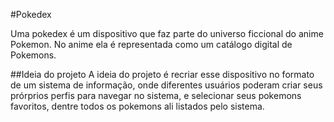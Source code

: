 #Pokedex

Uma pokedex é um dispositivo que faz parte do universo ficcional do anime Pokemon. No anime ela é representada como um catálogo digital de Pokemons.

##Ideia do projeto
A ideia do projeto é recriar esse dispositivo no formato de um sistema de informação, onde diferentes usuários poderam criar seus prórprios perfis para navegar no sistema, e selecionar seus pokemons favoritos, dentre todos os pokemons ali listados pelo sistema.
